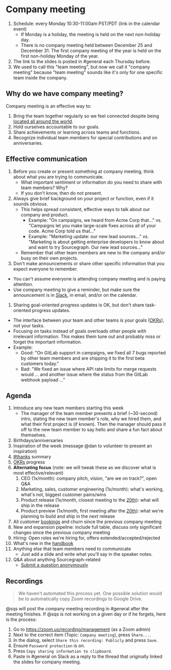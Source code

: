 # Company meeting

1. Schedule: every Monday 10:30-11:00am PST/PDT (link in the calendar event)
   - If Monday is a holiday, the meeting is held on the next non-holiday day.
   - There is no company meeting held between December 25 and December 31. The first company meeting of the year is held on the first non-holiday Monday of the year.
1. The link to the slides is posted in #general each Thursday before.
1. We used to call this "team meeting", but now we call it "company meeting" because "team meeting" sounds like it's only for one specific team inside the company.

## Why do we have company meeting?

Company meeting is an effective way to:

1. Bring the team together regularly so we feel connected despite being [located all around the world](../../company/remote/index.md).
1. Hold ourselves accountable to our goals.
1. Share achievements or learning across teams and functions.
1. Recognize individual team members for special contributions and on anniversaries.

## Effective communication

1. Before you create or present something at company meeting, think about what you are trying to communicate.
   - What important sentiment or information do you need to share with team members? Why?
   - If you don't know, then do not present.
1. Always give brief background on your project or function, even if it sounds obvious.
   - This helps spread consistent, effective ways to talk about our company and product.
     - Example: "On campaigns, we heard from Acme Corp that..." vs. "Campaigns let you make large-scale fixes across all of your code. Acme Corp told us that..."
	 - Example: "Marketing update: our new lead sources..." vs. "Marketing is about getting enterprise developers to know about and want to try Sourcegraph. Our new lead sources..."
   - Remember that other team members are new to the company and/or busy on their own projects.
1. Don't make announcements or share other specific information that you expect everyone to remember.
  - You can't assume everyone is attending company meeting and is paying attention.
  - Use company meeting to give a reminder, but make sure the announcement is in [Slack](team_chat.md), in email, and/or on the calendar.
1. Sharing goal-oriented progress updates is OK, but don't share task-oriented progress updates.
  - The interface between your team and other teams is your goals ([OKRs](../../company/okrs/index.md)), not your tasks.
  - Focusing on tasks instead of goals overloads other people with irrelevant information. This makes them tune out and probably miss or forget the important information.
  - Example:
    - Good: "On GitLab support in campaigns, we fixed all 7 bugs reported by other team members and are shipping it to the first beta customers today."
	- Bad: "We fixed an issue where API rate limits for merge requests would ... and another issue where the status from the GitLab webhook payload ..."

## Agenda

1. Introduce any new team members starting this week
   - The manager of the team member presents a brief (~30-second) intro, stating the new team member's role, why we hired them, and what their first project is  (if known). Then the manager should pass it off to the new team member to say hello and share a fun fact about themselves.
1. Birthdays/anniversaries
1. Inspiration of the week (message @dan to volunteer to present an inspiration)
1. [#thanks](team_chat.md#thanks) summary
1. [OKRs](../../company/okrs/index.md) progress
1. **Alternating focus** (note: we will tweak these as we discover what is most effective/relevant)
   1. CEO (1x/month): company pitch, vision, "are we on track?", open Q&A
   1. Marketing, sales, customer engineering (1x/month): what's working, what's not, biggest customer pains/wins
   1. Product release (1x/month, closest meeting to the [20th](../engineering/releases/index.md#releases-are-monthly)): what will ship in the release
   1. Product preview (1x/month, first meeting after the [20th](../engineering/releases/index.md#releases-are-monthly)): what we're planning to build and ship in the next release
1. All customer [bookings](../sales/index.md#booking) and churn since the previous company meeting
1. New and expansion pipeline: include full table, discuss only significant changes since the previous company meeting
1. Hiring: Open roles we're hiring for, offers extended/accepted/rejected
1. What's new in the [handbook](../index.md)
1. Anything else that team members need to communicate
   - Just add a slide and write what you'll say in the speaker notes.
1. Q&A about anything Sourcegraph-related
   - [Submit a question anonymously](https://docs.google.com/forms/d/e/1FAIpQLSeiyIU67N_0m3xNBV-pONnVAGuBPsKQ_w-ZxtS-g8ZLWX--Ew/viewform?usp=sf_link)

## Recordings

> We haven't automated this process yet. One possible solution would be to automatically copy Zoom recordings to Google Drive.

@sqs will post the company meeting recording in #general after the meeting finishes. If @sqs is not working on a given day or if he forgets, here is the process:

1. Go to https://zoom.us/recording/management (as a Zoom admin)
1. Next to the correct item (Topic: `Company meeting`), press `Share...`.
1. In the dialog, select `Share this recording: Publicly` and press `Save`.
1. Ensure `Password protection` is on.
1. Press `Copy sharing information to clipboard`.
1. Paste in #general on Slack as a reply to the thread that originally linked the slides for company meeting.
